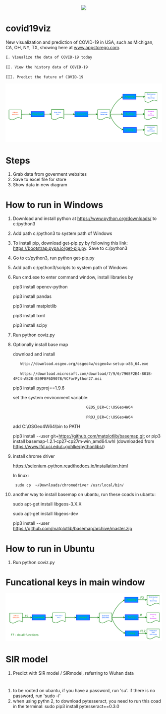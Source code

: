 <div align="center">
  <img src="http://www.appstorego.com/img/icon_appstorego.png">
</div>

# covid19viz
New visualization and prediction of COVID-19 in USA, such as Michigan, CA, OH, NY, TX, showing here at www.appstorego.com.

    I. Visualize the data of COVID-19 today

    II. View the history data of COVID-19

    III. Predict the future of COVID-19

<div align="center">
  <img src="./doc/coviz_functions.png">
</div>

# Steps
1. Grab data from goverment websites
2. Save to excel file for store
3. Show data in new diagram

# How to run in Windows
1. Download and install python at https://www.python.org/downloads/ to c:/python3
2. Add path c:/python3 to system path of Windows
3. To install pip, download get-pip.py by following this link: https://bootstrap.pypa.io/get-pip.py. Save to c:/python3
4. Go to c:/python3, run python get-pip.py
5. Add path c:/python3/scripts to system path of Windows
6. Run cmd.exe to enter command window, install libraries by 

     pip3 install opencv-python
     
     pip3 install pandas
     
     pip3 install matplotlib
     
     pip3 install lxml
     
     pip3 install scipy

7. Run python coviz.py
8. Optionally install base map
 
     download and install
     
          http://download.osgeo.org/osgeo4w/osgeo4w-setup-x86_64.exe
   
          https://download.microsoft.com/download/7/9/6/796EF2E4-801B-4FC4-AB28-B59FBF6D907B/VCForPython27.msi
     
     pip3 install pyproj==1.9.6
   
     set the system environment variable: 
     
                                        GEOS_DIR=C:\OSGeo4W64
   
                                        PROJ_DIR=C:\OSGeo4W64
                                                         
     add    C:\OSGeo4W64\bin to PATH
   
     pip3 install --user git+https://github.com/matplotlib/basemap.git or 
     pip3 install basemap‑1.2.1‑cp27‑cp27m‑win_amd64.whl (downloaded from https://www.lfd.uci.edu/~gohlke/pythonlibs/)
 9. install chrome driver
 
     https://selenium-python.readthedocs.io/installation.html
     
     In linux: 
     
         sudo cp  ~/Downloads/chromedriver /usr/local/bin/

10. another way to install basemap on ubantu, run these coads in ubantu:

    sudo apt-get install libgeos-3.X.X
    
    sudo apt-get install libgeos-dev
    
    pip3 install --user https://github.com/matplotlib/basemap/archive/master.zip

# How to run in Ubuntu
1. Run python coviz.py

# Funcational keys in main window
<div align="center">
  <img src="./doc/coviz_function_keys.png">
</div>

# SIR model
1. Predict with SIR model / SIRmodel, referring to Wuhan data

#
1. to be rooted on ubantu, if you have a password, run 'su'. if there is no password, run 'sudo -i'
2. when using pythn 2, to download pytesseract, you need to run this coad in the terminal: 
    sudo pip3 install pytesseract==0.3.0



